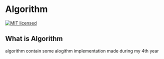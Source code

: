 # Algorithm
[![MIT licensed](https://img.shields.io/badge/license-MIT-blue.svg)](https://raw.githubusercontent.com/hyperium/hyper/master/LICENSE)

## What is Algorithm
algorithm contain some alogithm implementation made during my 4th year
